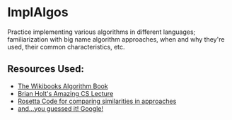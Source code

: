 # ImplAlgos
Practice implementing various algorithms in different languages; familiarization with big name algorithm approaches, when and why they're used, their common characteristics, etc.

## Resources Used:

- [The Wikibooks Algorithm Book](https://en.wikibooks.org/wiki/Algorithm_Implementation/Sorting/)
- [Brian Holt's Amazing CS Lecture](http://btholt.github.io/four-semesters-of-cs/)
- [Rosetta Code for comparing similarities in approaches](https://rosettacode.org/wiki/Rosetta_Code)
- [and...you guessed it! Google!](http://google.com)
